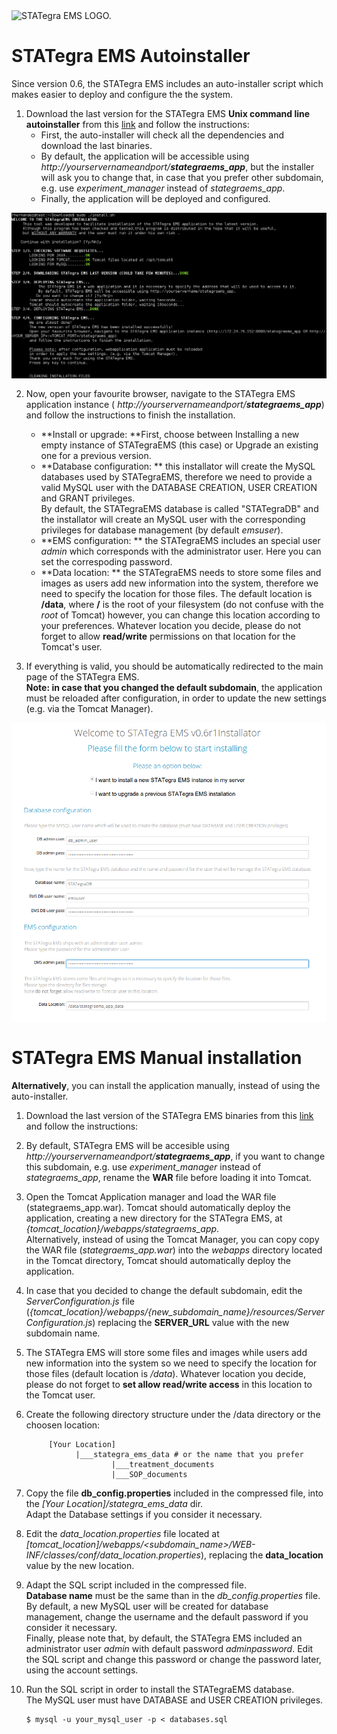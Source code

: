 <div class="imageContainer" style="" >
    <img src="/img/stategraems_logo.png" title="STATegra EMS LOGO."/>
</div>

# STATegra EMS Autoinstaller

Since version 0.6, the STATegra EMS includes an auto-installer script which makes easier to deploy and configure the the system. 

1. Download the last version for the STATegra EMS **Unix command line autoinstaller** from this [link](http://bioinfo.cipf.es/stategraems/get-stategra-ems/) and follow the instructions:
    -  First, the auto-installer will check all the dependencies and download the last binaries.
    -  By default, the application will be accessible using *http://yourservernameandport/**stategraems_app***, but the installer will ask you to change that, in case that you prefer other subdomain, e.g. use *experiment_manager* instead of *stategraems_app*.
    -  Finally, the application will be deployed and configured. 

<div class="imageContainer" style="text-align:center; font-size:10px; color:#898989" >
    <img src="img/4_installation_3.png" title="STATegra EMS autoinstaller."/>
</div>

2. Now, open your favourite browser, navigate to the STATegra EMS application instance ( *http://yourservernameandport/**stategraems_app***) and follow the instructions to finish the installation.
    -  **Install or upgrade: **First, choose between Installing a new empty instance of STATegraEMS (this case) or Upgrade an existing one for a previous version.
    -  **Database configuration: ** this installator will create the MySQL databases used by STATegraEMS, therefore we need to provide a valid MySQL user with the DATABASE CREATION, USER CREATION and GRANT privileges.  
    By default, the STATegraEMS database is called "STATegraDB" and the installator will create an MySQL user with the corresponding privileges for database management (by default *emsuser*).
    -  **EMS configuration: ** the STATegraEMS includes an special user *admin* which corresponds with the administrator user. Here you can set the correspoding password.
    -  **Data location: ** the STATegraEMS needs to store some files and images as users add new information into the system, therefore we need to specify the location for those files. The default location is **/data**, where **/** is the root of your filesystem (do not confuse with the *root* of Tomcat) however, you can change this location according to your preferences. 
Whatever location you decide, please do not forget to allow **read/write** permissions on that location for the Tomcat's user.  
  
3. If everything is valid, you should be automatically redirected to the main page of the STATegra EMS.  
**Note: in case that you changed the default subdomain**, the application must be reloaded after configuration, in order to update the new settings (e.g. via the Tomcat Manager). 

<div class="imageContainer" style="text-align:center; font-size:10px; color:#898989" >
    <img src="img/4_installation_2.png" title="Fill the form to finish the installation."/>
</div>


# STATegra EMS Manual installation

**Alternatively**, you can install the application manually, instead of using the auto-installer.
    
1. Download the last version of the STATegra EMS binaries from this [link](http://bioinfo.cipf.es/stategraems/get-stategra-ems/) and follow the instructions:
    
2. By default, STATegra EMS will be accesible using *http://yourservernameandport/**stategraems_app***, if you want to change this subdomain, e.g. use *experiment_manager* instead of *stategraems_app*, rename the **WAR** file before loading it into Tomcat.    

3. Open the Tomcat Application manager and load the WAR file (stategraems_app.war). Tomcat should automatically deploy the application, creating a new directory for the STATegra EMS, at *{tomcat_location}/webapps/stategraems_app*.   
Alternatively, instead of using the Tomcat Manager, you can copy copy the WAR file (*stategraems_app.war*) into the *webapps* directory located in the Tomcat directory, Tomcat should automatically deploy the application. 

4. In case that you decided to change the default subdomain, edit the *ServerConfiguration.js* file (*{tomcat_location}/webapps/{new_subdomain_name}/resources/ServerConfiguration.js*) replacing the **SERVER_URL** value with the new subdomain name.

5. The STATegra EMS will store some files and images while users add new information into the system so we need to specify the location for those files (default location is */data*).
Whatever location you decide, please do not forget to **set allow read/write access** in this location to the Tomcat user.   

6. Create the following directory structure under the /data directory or the choosen location:

            [Your Location]
                  |___stategra_ems_data # or the name that you prefer
                          |___treatment_documents
                          |___SOP_documents
    
7. Copy the file **db_config.properties** included in the compressed file, into the *[Your Location]/stategra_ems_data* dir.  
Adapt the Database settings if you consider it necessary.

8. Edit the *data_location.properties* file located at *[tomcat_location]/webapps/<subdomain_name>/WEB-INF/classes/conf/data_location.properties*), replacing the **data_location** value by the new location.

9. Adapt the SQL script included in the compressed file.  
**Database name** must be the same than in the *db_config.properties* file.  
By default, a new MySQL user will be created for database management, change the username and the default password if you consider it necessary.  
Finally, please note that, by default, the STATegra EMS included an administrator user *admin* with default password *adminpassword*. Edit the SQL script and change this password or change the password later, using the account settings.

10. Run the SQL script in order to install the STATegraEMS database.  
The MySQL user must have DATABASE and USER CREATION privileges.

        $ mysql -u your_mysql_user -p < databases.sql
    
